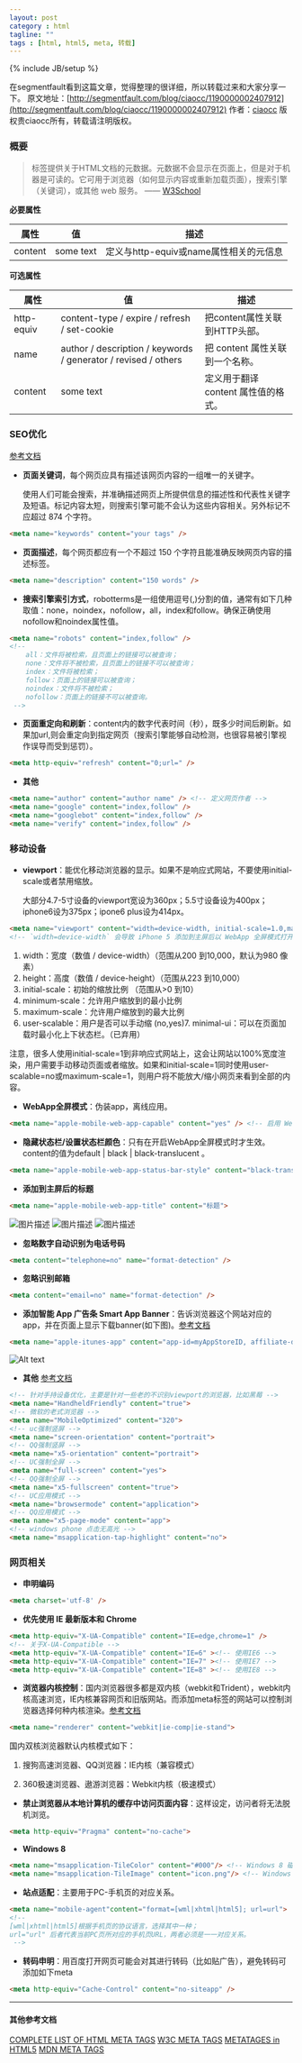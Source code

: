 ```yaml
---
layout: post
category : html
tagline: ""
tags : [html, html5, meta, 转载]
---
```

{% include JB/setup %}


在segmentfault看到这篇文章，觉得整理的很详细，所以转载过来和大家分享一下。
原文地址：[http://segmentfault.com/blog/ciaocc/1190000002407912](http://segmentfault.com/blog/ciaocc/1190000002407912)
作者：[ciaocc](http://segmentfault.com/u/ciaocc)
版权贵ciaocc所有，转载请注明版权。

### 概要

> 标签提供关于HTML文档的元数据。元数据不会显示在页面上，但是对于机器是可读的。它可用于浏览器（如何显示内容或重新加载页面），搜索引擎（关键词），或其他 web 服务。    —— [W3School](http://www.w3school.com.cn)

<!--more-->

**必要属性**

| 属性 | 值 | 描述 |
| ---- | -- | ---- |
| content | some text | 定义与http-equiv或name属性相关的元信息 |

**可选属性**

| 属性 | 值 | 描述 |
| ---- | -- | ---- |
| http-equiv | content-type / expire / refresh / set-cookie | 把content属性关联到HTTP头部。 |
| name | author / description / keywords / generator / revised / others | 把 content 属性关联到一个名称。 |
| content | some text | 定义用于翻译 content 属性值的格式。 |

### SEO优化

[参考文档](http://msdn.microsoft.com/zh-cn/library/ff724016)

*   **页面关键词**，每个网页应具有描述该网页内容的一组唯一的关键字。

    使用人们可能会搜索，并准确描述网页上所提供信息的描述性和代表性关键字及短语。标记内容太短，则搜索引擎可能不会认为这些内容相关。另外标记不应超过 874 个字符。

```html
<meta name="keywords" content="your tags" />
```

*   **页面描述**，每个网页都应有一个不超过 150 个字符且能准确反映网页内容的描述标签。

```html
<meta name="description" content="150 words" />
```

*   **搜索引擎索引方式**，robotterms是一组使用逗号(,)分割的值，通常有如下几种取值：none，noindex，nofollow，all，index和follow。确保正确使用nofollow和noindex属性值。

```html
<meta name="robots" content="index,follow" />
<!--
    all：文件将被检索，且页面上的链接可以被查询；
    none：文件将不被检索，且页面上的链接不可以被查询；
    index：文件将被检索；
    follow：页面上的链接可以被查询；
    noindex：文件将不被检索；
    nofollow：页面上的链接不可以被查询。
 -->
```

*   **页面重定向和刷新**：content内的数字代表时间（秒），既多少时间后刷新。如果加url,则会重定向到指定网页（搜索引擎能够自动检测，也很容易被引擎视作误导而受到惩罚）。

```html
<meta http-equiv="refresh" content="0;url=" />
```

*   **其他**

```html
<meta name="author" content="author name" /> <!-- 定义网页作者 -->
<meta name="google" content="index,follow" />
<meta name="googlebot" content="index,follow" />
<meta name="verify" content="index,follow" />
```

### 移动设备

*   **viewport**：能优化移动浏览器的显示。如果不是响应式网站，不要使用initial-scale或者禁用缩放。

    大部分4.7-5寸设备的viewport宽设为360px；5.5寸设备设为400px；iphone6设为375px；ipone6 plus设为414px。

```html
<meta name="viewport" content="width=device-width, initial-scale=1.0,maximum-scale=1.0, user-scalable=no"/>
<!-- `width=device-width` 会导致 iPhone 5 添加到主屏后以 WebApp 全屏模式打开页面时出现黑边  -->
```

1.  width：宽度（数值 / device-width）（范围从200 到10,000，默认为980 像素）
2.  height：高度（数值 / device-height）（范围从223 到10,000）
3.  initial-scale：初始的缩放比例 （范围从&gt;0 到10）
4.  minimum-scale：允许用户缩放到的最小比例
5.  maximum-scale：允许用户缩放到的最大比例
6.  user-scalable：用户是否可以手动缩 (no,yes)7.  minimal-ui：可以在页面加载时最小化上下状态栏。（已弃用）

注意，很多人使用initial-scale=1到非响应式网站上，这会让网站以100%宽度渲染，用户需要手动移动页面或者缩放。如果和initial-scale=1同时使用user-scalable=no或maximum-scale=1，则用户将不能放大/缩小网页来看到全部的内容。

*   **WebApp全屏模式**：伪装app，离线应用。

```html
<meta name="apple-mobile-web-app-capable" content="yes" /> <!-- 启用 WebApp 全屏模式 -->
```

*   **隐藏状态栏/设置状态栏颜色**：只有在开启WebApp全屏模式时才生效。content的值为default | black | black-translucent 。

```html
<meta name="apple-mobile-web-app-status-bar-style" content="black-translucent" />
```

*   **添加到主屏后的标题**

```html
<meta name="apple-mobile-web-app-title" content="标题">
```

![图片描述](http://segmentfault.com/img/bVkgzS)
![图片描述](http://segmentfault.com/img/bVkgzU)
![图片描述](http://segmentfault.com/img/bVkgzV)

*   **忽略数字自动识别为电话号码**

```html
<meta content="telephone=no" name="format-detection" /> 
```

*   **忽略识别邮箱**

```html
<meta content="email=no" name="format-detection" />
```

*   **添加智能 App 广告条 Smart App Banner**：告诉浏览器这个网站对应的app，并在页面上显示下载banner(如下图)。[参考文档](https://developer.apple.com/library/ios/documentation/AppleApplications/Reference/SafariWebContent/PromotingAppswithAppBanners/PromotingAppswithAppBanners.html)

```html
<meta name="apple-itunes-app" content="app-id=myAppStoreID, affiliate-data=myAffiliateData, app-argument=myURL"> 
```

![Alt text](http://segmentfault.com/img/bVkgzR)

*   **其他** [参考文档](http://fex.baidu.com/blog/2014/10/html-head-tags/?qq-pf-to=pcqq.c2c)

```html
<!-- 针对手持设备优化，主要是针对一些老的不识别viewport的浏览器，比如黑莓 -->
<meta name="HandheldFriendly" content="true">
<!-- 微软的老式浏览器 -->
<meta name="MobileOptimized" content="320">
<!-- uc强制竖屏 -->
<meta name="screen-orientation" content="portrait">
<!-- QQ强制竖屏 -->
<meta name="x5-orientation" content="portrait">
<!-- UC强制全屏 -->
<meta name="full-screen" content="yes">
<!-- QQ强制全屏 -->
<meta name="x5-fullscreen" content="true">
<!-- UC应用模式 -->
<meta name="browsermode" content="application">
<!-- QQ应用模式 -->
<meta name="x5-page-mode" content="app">
<!-- windows phone 点击无高光 -->
<meta name="msapplication-tap-highlight" content="no">
```

### 网页相关

*   **申明编码**

```html
<meta charset='utf-8' />
```

*   **优先使用 IE 最新版本和 Chrome**

```html
<meta http-equiv="X-UA-Compatible" content="IE=edge,chrome=1" />
<!-- 关于X-UA-Compatible -->
<meta http-equiv="X-UA-Compatible" content="IE=6" ><!-- 使用IE6 -->
<meta http-equiv="X-UA-Compatible" content="IE=7" ><!-- 使用IE7 -->
<meta http-equiv="X-UA-Compatible" content="IE=8" ><!-- 使用IE8 -->
```

*   **浏览器内核控制**：国内浏览器很多都是双内核（webkit和Trident），webkit内核高速浏览，IE内核兼容网页和旧版网站。而添加meta标签的网站可以控制浏览器选择何种内核渲染。[参考文档](http://se.360.cn/v6/help/meta.html)

```html
<meta name="renderer" content="webkit|ie-comp|ie-stand">
```

国内双核浏览器默认内核模式如下：

1.  搜狗高速浏览器、QQ浏览器：IE内核（兼容模式）

2. 360极速浏览器、遨游浏览器：Webkit内核（极速模式）

*   **禁止浏览器从本地计算机的缓存中访问页面内容**：这样设定，访问者将无法脱机浏览。

```html
<meta http-equiv="Pragma" content="no-cache">
```

*   **Windows 8**

```html
<meta name="msapplication-TileColor" content="#000"/> <!-- Windows 8 磁贴颜色 -->
<meta name="msapplication-TileImage" content="icon.png"/> <!-- Windows 8 磁贴图标 -->
```

*   **站点适配**：主要用于PC-手机页的对应关系。

```html
<meta name="mobile-agent"content="format=[wml|xhtml|html5]; url=url">
<!--
[wml|xhtml|html5]根据手机页的协议语言，选择其中一种；
url="url" 后者代表当前PC页所对应的手机页URL，两者必须是一一对应关系。
 -->
```

*   **转码申明**：用百度打开网页可能会对其进行转码（比如贴广告），避免转码可添加如下meta

```html
<meta http-equiv="Cache-Control" content="no-siteapp" />
```

* * *

#### 其他参考文档

[COMPLETE LIST OF HTML META TAGS](http://code.lancepollard.com/complete-list-of-html-meta-tags/)
[W3C META TAGS](http://www.w3.org/TR/html5/document-metadata.html#the-meta-element)
[METATAGES in HTML5](http://www.html-5.com/metatags/)
[MDN META TAGS](https://developer.mozilla.org/en-US/docs/Web/HTML/Element/meta)